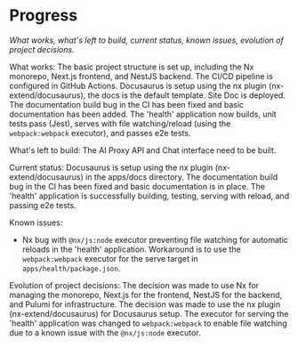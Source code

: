 # Progress

_What works, what's left to build, current status, known issues, evolution of
project decisions._

What works: The basic project structure is set up, including the Nx monorepo,
Next.js frontend, and NestJS backend. The CI/CD pipeline is configured in GitHub
Actions. Docusaurus is setup using the nx plugin (nx-extend/docusaurus), the
docs is the default template. Site Doc is deployed. The documentation build bug
in the CI has been fixed and basic documentation has been added. The 'health'
application now builds, unit tests pass (Jest), serves with file watching/reload
(using the `webpack:webpack` executor), and passes e2e tests.

What's left to build: The AI Proxy API and Chat interface need to be built.

Current status: Docusaurus is setup using the nx plugin (nx-extend/docusaurus)
in the apps/docs directory. The documentation build bug in the CI has been fixed
and basic documentation is in place. The 'health' application is successfully
building, testing, serving with reload, and passing e2e tests.

Known issues:

- Nx bug with `@nx/js:node` executor preventing file watching for automatic
  reloads in the 'health' application. Workaround is to use the
  `webpack:webpack` executor for the serve target in `apps/health/package.json`.

Evolution of project decisions: The decision was made to use Nx for managing the
monorepo, Next.js for the frontend, NestJS for the backend, and Pulumi for
infrastructure. The decision was made to use the nx plugin
(nx-extend/docusaurus) for Docusaurus setup. The executor for serving the
'health' application was changed to `webpack:webpack` to enable file watching
due to a known issue with the `@nx/js:node` executor.
